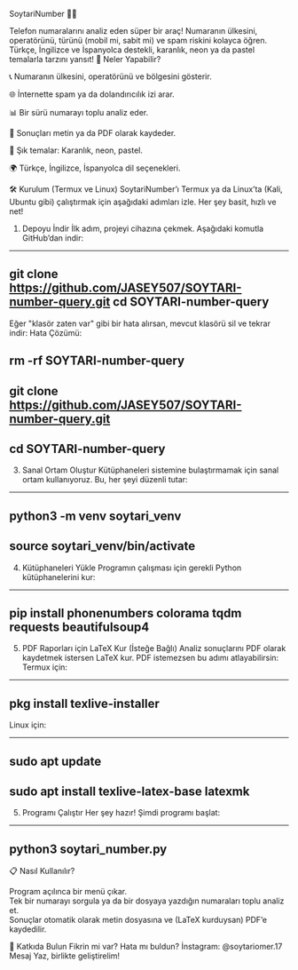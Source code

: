 SoytariNumber 🕵️‍♂️


Telefon numaralarını analiz eden süper bir araç! Numaranın ülkesini, operatörünü, türünü (mobil mi, sabit mi) ve spam riskini kolayca öğren. Türkçe, İngilizce ve İspanyolca destekli, karanlık, neon ya da pastel temalarla tarzını yansıt!
🌟 Neler Yapabilir?



📞 Numaranın ülkesini, operatörünü ve bölgesini gösterir.  


🌐 İnternette spam ya da dolandırıcılık izi arar.  


📊 Bir sürü numarayı toplu analiz eder.  


📄 Sonuçları metin ya da PDF olarak kaydeder.  


🎨 Şık temalar: Karanlık, neon, pastel.  


🌍 Türkçe, İngilizce, İspanyolca dil seçenekleri.




🛠️ Kurulum (Termux ve Linux)
SoytariNumber’ı Termux ya da Linux’ta (Kali, Ubuntu gibi) çalıştırmak için aşağıdaki adımları izle. Her şey basit, hızlı ve net!

1. Depoyu İndir
İlk adım, projeyi cihazına çekmek. Aşağıdaki komutla GitHub’dan indir:
-----
git clone https://github.com/JASEY507/SOYTARI-number-query.git
cd SOYTARI-number-query
----




Eğer "klasör zaten var" gibi bir hata alırsan, mevcut klasörü sil ve tekrar indir:
Hata Çözümü:




rm -rf SOYTARI-number-query
-
git clone https://github.com/JASEY507/SOYTARI-number-query.git
-
cd SOYTARI-number-query
---------

3. Sanal Ortam Oluştur
Kütüphaneleri sistemine bulaştırmamak için sanal ortam kullanıyoruz. Bu, her şeyi düzenli tutar:



---

python3 -m venv soytari_venv
--
source soytari_venv/bin/activate
--



4. Kütüphaneleri Yükle
Programın çalışması için gerekli Python kütüphanelerini kur:



---
pip install phonenumbers colorama tqdm requests beautifulsoup4
---



5. PDF Raporları için LaTeX Kur (İsteğe Bağlı)
Analiz sonuçlarını PDF olarak kaydetmek istersen LaTeX kur. PDF istemezsen bu adımı atlayabilirsin:
Termux için:




---
pkg install texlive-installer
---




Linux için:

----
sudo apt update
-
sudo apt install texlive-latex-base latexmk
---




5. Programı Çalıştır
Her şey hazır! Şimdi programı başlat:




---
python3 soytari_number.py
---




📋 Nasıl Kullanılır?

Program açılınca bir menü çıkar.  
Tek bir numarayı sorgula ya da bir dosyaya yazdığın numaraları toplu analiz et.  
Sonuçlar otomatik olarak metin dosyasına ve (LaTeX kurduysan) PDF’e kaydedilir.



🤝 Katkıda Bulun
Fikrin mi var? Hata mı buldun? İnstagram: @soytariomer.17 Mesaj Yaz, birlikte geliştirelim!

